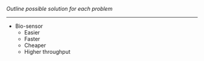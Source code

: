 *Outline possible solution for each problem*
***

- Bio-sensor
	- Easier
	- Faster
	- Cheaper
	- Higher throughput